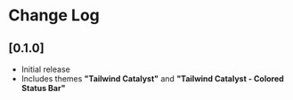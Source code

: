 # Change Log

## [0.1.0]

- Initial release
- Includes themes **"Tailwind Catalyst"** and **"Tailwind Catalyst - Colored Status Bar"**
